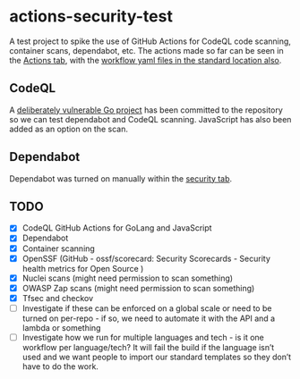 # actions-security-test

A test project to spike the use of GitHub Actions for CodeQL code scanning, container scans, dependabot, etc. The actions made so far can be seen in the [Actions tab](https://github.com/sam-pritchard-kidsloop/actions-security-test/actions), with the [workflow yaml files in the standard location also](https://github.com/sam-pritchard-kidsloop/actions-security-test/tree/main/.github/workflows).

## CodeQL
A [deliberately vulnerable Go project](https://github.com/0c34/govwa) has been committed to the repository so we can test dependabot and CodeQL scanning. JavaScript has also been added as an option on the scan.

## Dependabot
Dependabot was turned on manually within the [security tab](https://github.com/sam-pritchard-kidsloop/actions-security-test/security).

## TODO

- [x] CodeQL GitHub Actions for GoLang and JavaScript
- [x] Dependabot
- [x] Container scanning
- [x] OpenSSF (GitHub - ossf/scorecard: Security Scorecards - Security health metrics for Open Source )
- [x] Nuclei scans (might need permission to scan something)
- [x] OWASP Zap scans (might need permission to scan something)
- [x] Tfsec and checkov
- [ ] Investigate if these can be enforced on a global scale or need to be turned on per-repo - if so, we need to automate it with the API and a lambda or something
- [ ] Investigate how we run for multiple languages and tech - is it one workflow per language/tech? It will fail the build if the language isn’t used and we want people to import our standard templates so they don’t have to do the work.
